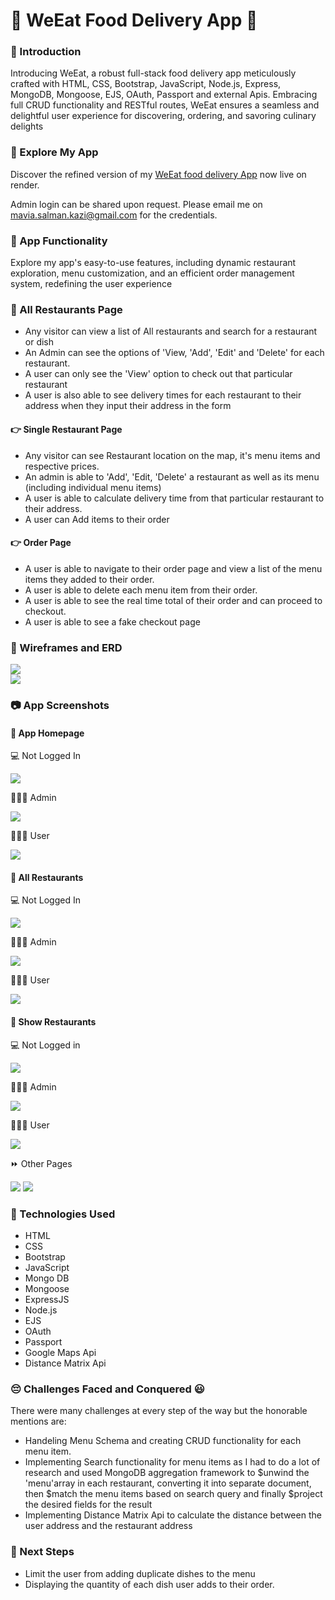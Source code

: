 # 🍲 WeEat Food Delivery App 🍲

### 🍗 Introduction

Introducing WeEat, a robust full-stack food delivery app meticulously crafted with HTML, CSS, Bootstrap, JavaScript, Node.js, Express, MongoDB, Mongoose, EJS, OAuth, Passport and external Apis. Embracing full CRUD functionality and RESTful routes, WeEat ensures a seamless and delightful user experience for discovering, ordering, and savoring culinary delights

### 🔎 Explore My App

Discover the refined version of my [WeEat food delivery App](https://weeat-t9e5.onrender.com/) now live on render.

Admin login can be shared upon request. Please email me on mavia.salman.kazi@gmail.com for the credentials.

### 🧩 App Functionality

Explore my app's easy-to-use features, including dynamic restaurant exploration, menu customization, and an efficient order management system, redefining the user experience

### 📲 All Restaurants Page

-   Any visitor can view a list of All restaurants and search for a restaurant or dish
-   An Admin can see the options of 'View, 'Add', 'Edit' and 'Delete' for each restaurant.
-   A user can only see the 'View' option to check out that particular restaurant
-   A user is also able to see delivery times for each restaurant to their address when they input their address in the form

#### 👉 Single Restaurant Page

-   Any visitor can see Restaurant location on the map, it's menu items and respective prices.
-   An admin is able to 'Add', 'Edit, 'Delete' a restaurant as well as its menu (including individual menu items)
-   A user is able to calculate delivery time from that particular restaurant to their address.
-   A user can Add items to their order

#### 👉 Order Page

-   A user is able to navigate to their order page and view a list of the menu items they added to their order.
-   A user is able to delete each menu item from their order.
-   A user is able to see the real time total of their order and can proceed to checkout.
-   A user is able to see a fake checkout page

### 📝 Wireframes and ERD

<div>

<img src="public/images/Wireframes.png"/>

</div>

<div>

<img src="public/images/ERD.png"/>

</div>

### 📷 App Screenshots

#### 📲 App Homepage

💻 Not Logged In

<img src="public/images/Homepage - Not Logged In.png"/>

👩🏻‍💻 Admin

<img src="public/images/Homepage - Admin.png" />

🧑🏾‍💻 User

<img src="public/images/Homepage - User.png" />

#### 📲 All Restaurants

💻 Not Logged In

<img src="public/images/All Restaurants - Not Logged In.png" style="max-width:75%;"/>

👩🏻‍💻 Admin

<img src="public/images/All Restaurants - Admin.png" style="max-width:75%;"/>

🧑🏾‍💻 User

<img src="public/images/All Restaurants - User.png" style="max-width:75%;"/>

#### 📲 Show Restaurants

💻 Not Logged in

<img src="public/images/Restaurant Show Page - Not Logged In.png" style="max-width:75%;"/>

👩🏻‍💻 Admin

<img src="public/images/Restaurant Show Page - Admin.png" style="max-width:75%;"/>

🧑🏾‍💻 User

<img src="public/images/Restaurant Show Page - User.png" style="max-width:75%;"/>

⏩ Other Pages

<img src="public/images/Screenshot.png"/>

<img src="public/images/Screenshot1.png"/>

### 🤖 Technologies Used

-   HTML
-   CSS
-   Bootstrap
-   JavaScript
-   Mongo DB
-   Mongoose
-   ExpressJS
-   Node.js
-   EJS
-   OAuth
-   Passport
-   Google Maps Api
-   Distance Matrix Api

### 😔 Challenges Faced and Conquered 😃

There were many challenges at every step of the way but the honorable mentions are:

-   Handeling Menu Schema and creating CRUD functionality for each menu item.
-   Implementing Search functionality for menu items as I had to do a lot of research and used MongoDB aggregation framework to $unwind the 'menu'array in each restaurant, converting it into separate document, then $match the menu items based on search query and finally $project the desired fields for the result
-   Implementing Distance Matrix Api to calculate the distance between the user address and the restaurant address

### 🚀 Next Steps

-   Limit the user from adding duplicate dishes to the menu
-   Displaying the quantity of each dish user adds to their order.
